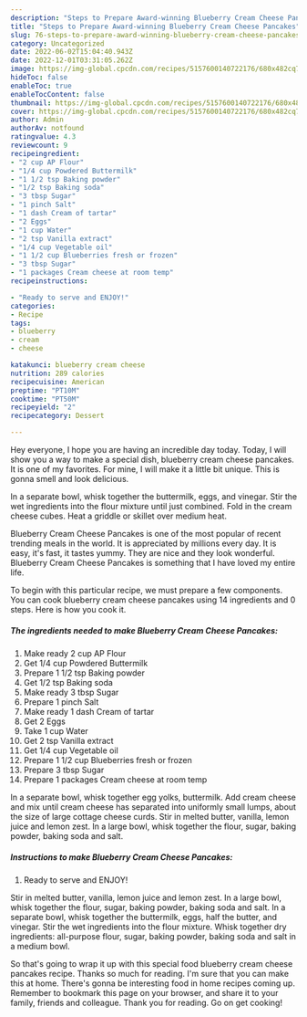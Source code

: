```yaml
---
description: "Steps to Prepare Award-winning Blueberry Cream Cheese Pancakes"
title: "Steps to Prepare Award-winning Blueberry Cream Cheese Pancakes"
slug: 76-steps-to-prepare-award-winning-blueberry-cream-cheese-pancakes
category: Uncategorized
date: 2022-06-02T15:04:40.943Z
date: 2022-12-01T03:31:05.262Z
image: https://img-global.cpcdn.com/recipes/5157600140722176/680x482cq70/blueberry-cream-cheese-pancakes-recipe-main-photo.jpg
hideToc: false
enableToc: true
enableTocContent: false
thumbnail: https://img-global.cpcdn.com/recipes/5157600140722176/680x482cq70/blueberry-cream-cheese-pancakes-recipe-main-photo.jpg
cover: https://img-global.cpcdn.com/recipes/5157600140722176/680x482cq70/blueberry-cream-cheese-pancakes-recipe-main-photo.jpg
author: Admin
authorAv: notfound
ratingvalue: 4.3
reviewcount: 9
recipeingredient:
- "2 cup AP Flour"
- "1/4 cup Powdered Buttermilk"
- "1 1/2 tsp Baking powder"
- "1/2 tsp Baking soda"
- "3 tbsp Sugar"
- "1 pinch Salt"
- "1 dash Cream of tartar"
- "2 Eggs"
- "1 cup Water"
- "2 tsp Vanilla extract"
- "1/4 cup Vegetable oil"
- "1 1/2 cup Blueberries fresh or frozen"
- "3 tbsp Sugar"
- "1 packages Cream cheese at room temp"
recipeinstructions:

- "Ready to serve and ENJOY!"
categories:
- Recipe
tags:
- blueberry
- cream
- cheese

katakunci: blueberry cream cheese 
nutrition: 289 calories
recipecuisine: American
preptime: "PT10M"
cooktime: "PT50M"
recipeyield: "2"
recipecategory: Dessert

---
```



Hey everyone, I hope you are having an incredible day today. Today, I will show you a way to make a special dish, blueberry cream cheese pancakes. It is one of my favorites. For mine, I will make it a little bit unique. This is gonna smell and look delicious.

In a separate bowl, whisk together the buttermilk, eggs, and vinegar. Stir the wet ingredients into the flour mixture until just combined. Fold in the cream cheese cubes. Heat a griddle or skillet over medium heat.

Blueberry Cream Cheese Pancakes is one of the most popular of recent trending meals in the world. It is appreciated by millions every day. It is easy, it's fast, it tastes yummy. They are nice and they look wonderful. Blueberry Cream Cheese Pancakes is something that I have loved my entire life.


To begin with this particular recipe, we must prepare a few components. You can cook blueberry cream cheese pancakes using 14 ingredients and 0 steps. Here is how you cook it.

<!--inarticleads1-->

##### The ingredients needed to make Blueberry Cream Cheese Pancakes:

1. Make ready 2 cup AP Flour
1. Get 1/4 cup Powdered Buttermilk
1. Prepare 1 1/2 tsp Baking powder
1. Get 1/2 tsp Baking soda
1. Make ready 3 tbsp Sugar
1. Prepare 1 pinch Salt
1. Make ready 1 dash Cream of tartar
1. Get 2 Eggs
1. Take 1 cup Water
1. Get 2 tsp Vanilla extract
1. Get 1/4 cup Vegetable oil
1. Prepare 1 1/2 cup Blueberries fresh or frozen
1. Prepare 3 tbsp Sugar
1. Prepare 1 packages Cream cheese at room temp


In a separate bowl, whisk together egg yolks, buttermilk. Add cream cheese and mix until cream cheese has separated into uniformly small lumps, about the size of large cottage cheese curds. Stir in melted butter, vanilla, lemon juice and lemon zest. In a large bowl, whisk together the flour, sugar, baking powder, baking soda and salt. 

<!--inarticleads2-->

##### Instructions to make Blueberry Cream Cheese Pancakes:


1. Ready to serve and ENJOY!

Stir in melted butter, vanilla, lemon juice and lemon zest. In a large bowl, whisk together the flour, sugar, baking powder, baking soda and salt. In a separate bowl, whisk together the buttermilk, eggs, half the butter, and vinegar. Stir the wet ingredients into the flour mixture. Whisk together dry ingredients: all-purpose flour, sugar, baking powder, baking soda and salt in a medium bowl. 

So that's going to wrap it up with this special food blueberry cream cheese pancakes recipe. Thanks so much for reading. I'm sure that you can make this at home. There's gonna be interesting food in home recipes coming up. Remember to bookmark this page on your browser, and share it to your family, friends and colleague. Thank you for reading. Go on get cooking!
